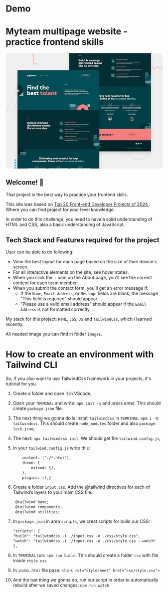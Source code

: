 # Demo

# Myteam multipage website - practice frontend skills
![Project layout](/images/preview.jpg)

## Welcome! :wave:

That project is the best way to practice your frontend skills.

This site was based on [Top 20 Front-end Developer Projects of 2024 ](https://www.knowledgehut.com/blog/web-development/front-end-web-development-projects). Where you can find project for your level knowledge.

In order to do this challenge, you need to have a solid understanding of HTML and CSS, also a basic understanding of JavaScript.

## Tech Stack and Features required for the project

User can be able to do following:
+ View the best layout for each page based on the size of their device's screen.
+ For all interactive elements on the site, see hover states.
+ When you click the + icon on the About page, you'll see the correct content for each team member.
+ When you submit the contact form, you'll get an error message if: 
    - If the `Name`, `Email Address`, or `Message` fields are blank, the message "This field is required" should appear.
    - "Please use a valid email address" should appear if the `Email Address` is not formatted correctly.

My stack for this project: `HTML`, `CSS`, `JS` and `TailwindCss`, which i learned recently.

All needed image you can find in folder `images`.

# How to create an environment with Tailwind CLI

So, if you also want to use TailwindCss framework in your projects, it's tutorial for you.

1. Create a folder and open it in VScode;

2. Open your `TERMINAL` and write:
     ```npm init -y``` and press enter. This should create `package.json` file.

3. The next thing we gonna do is install `tailwindcss` in `TERMINAL`:
     ```npm i -D tailwindcss```. This should create `node_modules` folder and also `package-lock.json`;

4. The next: 
    ```npx tailwindcss init```. We should get file `tailwind.config.js`;

5. In your `tailwind.config.js` write this:
    ```module.exports = {
        content: ["./*.html"],
        theme: {
            extend: {},
        },
        plugins: [],}
    ```

6. Create a folder `input.css`. Add the @tailwind directives for each of Tailwind’s layers to your main CSS file:
   ```
    @tailwind base;
    @tailwind components;
    @tailwind utilities;
   ```

7. In `package.json` in area `scripts`, we creat scripts for build our CSS:
    ```
    "scripts": {
    "build": "tailwindcss -i ./input.css -o ./css/style.css",
    "watch": "tailwindcss -i ./input.css -o ./css/style.css --watch"
    },
    ```
8. In `TERMINAL` run:
    ```npm run build```. This should create a folder `css` with file inside `style.css`

9. In `index.html` file pase: ```<link rel="stylesheet" href="css/style.css">```

10. And the last thing we gonna do, run our script in order to automatically rebuild after we saved changes:
```npm run watch```